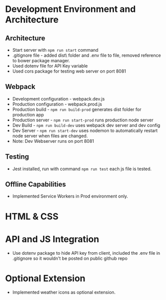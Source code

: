 # Development Environment and Architecture
## Architecture

* Start server with `npm run start` command
* .gitignore file - added dist\ folder and .env file to file, removed reference to bower package manager.
* Used dotenv file for API Key variable
* Used cors package for testing web server on port 8081

## Webpack

* Development configuration - webpack.dev.js
* Production configuration - webpack.prod.js
* Production build - `npm run build-prod` generates dist folder for production app
* Production server - `npm run start-prod` runs production node server
* Dev Build - `npm run build-dev` uses webpack dev server and dev config
* Dev Server - `npm run start-dev` uses nodemon to automatically restart node server when files are changed.
* Note: Dev Webserver runs on port 8081

## Testing
* Jest installed, run with command `npm run test` each js file is tested.
## Offline Capabilities

* Implemented Service Workers in Prod environment only.

# HTML & CSS

# API and JS Integration

* Use dotenv package to hide API key from client, included the .env file in .gitignore so it wouldn't be posted on public github repo

# Optional Extension

* Implemented weather icons as optional extension.